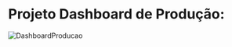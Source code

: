 # Projeto Dashboard de Produção:
![DashboardProducao](https://github.com/user-attachments/assets/eb6497f1-dbd3-4da6-ae35-6e0e6230d29d)
